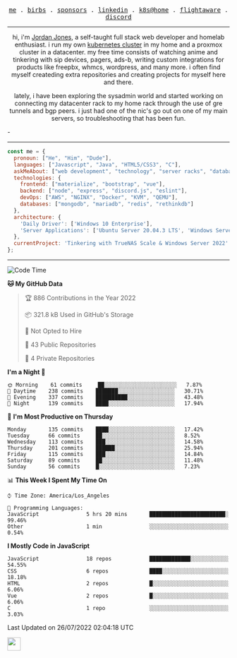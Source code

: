 <p align="center">
  <samp>
    <a href="https://jordanjones.org/">me</a> .
    <a href="https://twitter.com/kashalls">birbs</a> .
    <a href="https://github.com/sponsors/kashalls">sponsors</a> .
    <a href="https://linkedin.com/in/jordpjones">linkedin</a> .
    <a href="https://github.com/kashalls/home-cluster">k8s@home</a> .
    <a href="https://flightaware.com/adsb/stats/user/kashalls">flightaware</a> .
    <a href="https://discord.gg/ctgrp8k">discord</a>
  </samp>
</p>

---

<p align="center">hi, i'm <a href="https://jordanjones.org/">Jordan Jones</a>, a self-taught full stack web developer and homelab enthusiast. i run my own <a href="https://github.com/kashalls/home-cluster">kubernetes cluster</a> in my home and a proxmox cluster in a datacenter. my free time consists of watching anime and tinkering with sip devices, pagers, ads-b, writing custom integrations for products like freepbx, whmcs, wordpress, and many more. i often find myself createding extra repositories and creating projects for myself here and there. </p>

<p align="center">lately, i have been exploring the sysadmin world and started working on connecting my datacenter rack to my home rack through the use of gre tunnels and bgp peers. i just had one of the nic's go out on one of my main servers, so troubleshooting that has been fun.</p>-

---


```javascript
const me = {
  pronoun: ["He", "Him", "Dude"],
  languages: ["Javascript", "Java", "HTML5/CSS3", "C"],
  askMeAbout: ["web development", "technology", "server racks", "databases", "custom integrations", "sip"],
  technologies: {
    frontend: ["materialize", "bootstrap", "vue"],
    backend: ["node", "express", "discord.js", "eslint"],
    devOps: ["AWS", "NGINX", "Docker", "KVM", "QEMU"],
    databases: ["mongodb", "mariadb", "redis", "rethinkdb"]
  },
  architecture: { 
    'Daily Driver': ['Windows 10 Enterprise'],
    'Server Applications': ['Ubuntu Server 20.04.3 LTS', 'Windows Server']
  },
  currentProject: 'Tinkering with TrueNAS Scale & Windows Server 2022'
};
```
---

<!--START_SECTION:waka-->
![Code Time](http://img.shields.io/badge/Code%20Time-0%20secs-blue)

**🐱 My GitHub Data** 

> 🏆 886 Contributions in the Year 2022
 > 
> 📦 321.8 kB Used in GitHub's Storage 
 > 
> 🚫 Not Opted to Hire
 > 
> 📜 43 Public Repositories 
 > 
> 🔑 4 Private Repositories  
 > 
**I'm a Night 🦉** 

```text
🌞 Morning    61 commits     ██░░░░░░░░░░░░░░░░░░░░░░░   7.87% 
🌆 Daytime    238 commits    ███████░░░░░░░░░░░░░░░░░░   30.71% 
🌃 Evening    337 commits    ██████████░░░░░░░░░░░░░░░   43.48% 
🌙 Night      139 commits    ████░░░░░░░░░░░░░░░░░░░░░   17.94%

```
📅 **I'm Most Productive on Thursday** 

```text
Monday       135 commits    ████░░░░░░░░░░░░░░░░░░░░░   17.42% 
Tuesday      66 commits     ██░░░░░░░░░░░░░░░░░░░░░░░   8.52% 
Wednesday    113 commits    ███░░░░░░░░░░░░░░░░░░░░░░   14.58% 
Thursday     201 commits    ██████░░░░░░░░░░░░░░░░░░░   25.94% 
Friday       115 commits    ███░░░░░░░░░░░░░░░░░░░░░░   14.84% 
Saturday     89 commits     ██░░░░░░░░░░░░░░░░░░░░░░░   11.48% 
Sunday       56 commits     █░░░░░░░░░░░░░░░░░░░░░░░░   7.23%

```


📊 **This Week I Spent My Time On** 

```text
⌚︎ Time Zone: America/Los_Angeles

💬 Programming Languages: 
JavaScript               5 hrs 20 mins       ████████████████████████░   99.46% 
Other                    1 min               ░░░░░░░░░░░░░░░░░░░░░░░░░   0.54%

```

**I Mostly Code in JavaScript** 

```text
JavaScript               18 repos            █████████████░░░░░░░░░░░░   54.55% 
CSS                      6 repos             ████░░░░░░░░░░░░░░░░░░░░░   18.18% 
HTML                     2 repos             █░░░░░░░░░░░░░░░░░░░░░░░░   6.06% 
Vue                      2 repos             █░░░░░░░░░░░░░░░░░░░░░░░░   6.06% 
C                        1 repo              ░░░░░░░░░░░░░░░░░░░░░░░░░   3.03%

```



 Last Updated on 26/07/2022 02:04:18 UTC
<!--END_SECTION:waka-->

<img src="https://media.giphy.com/media/WUlplcMpOCEmTGBtBW/giphy.gif" width="30">
